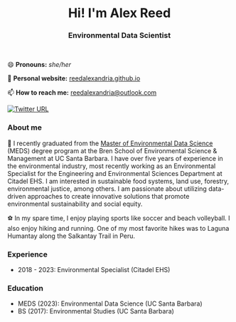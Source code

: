<h1 align="center">Hi! I'm Alex Reed</h1>

<h3 align="center">Environmental Data Scientist</h3>

<br>

😄 **Pronouns:** *she/her* 

📝 **Personal website:** [reedalexandria.github.io](https://reedalexandria.github.io/)

📫 **How to reach me:** [reedalexandria@outlook.com](mailto:reedalexandria@outlook.com)

[![Twitter URL](https://img.shields.io/twitter/url/https/twitter.com/reedalexandria1.svg?style=social&label=Follow%20%40reedalexandria1)](https://twitter.com/reedalexandria1)

### About me

🌱 I recently graduated from the [Master of Environmental Data Science](https://bren.ucsb.edu/masters-programs/master-environmental-data-science/academics-meds) (MEDS) degree program at the Bren School of Environmental Science & Management at UC Santa Barbara. I have over five years of experience in the environmental industry, most recently working as an Environmental Specialist for the Engineering and Environmental Sciences Department at Citadel EHS. I am interested in sustainable food systems, land use, forestry, environmental justice, among others. I am passionate about utilizing data-driven approaches to create innovative solutions that promote environmental sustainability and social equity.

⚽ In my spare time, I enjoy playing sports like soccer and beach volleyball. I also enjoy hiking and running. One of my most favorite hikes was to Laguna Humantay along the Salkantay Trail in Peru. 

### Experience

- 2018 - 2023: Environmental Specialist (Citadel EHS)

### Education

- MEDS (2023): Environmental Data Science (UC Santa Barbara)
- BS (2017): Environmental Studies (UC Santa Barbara)

<!--
**reedalexandria/reedalexandria** is a ✨ _special_ ✨ repository because its `README.md` (this file) appears on your GitHub profile.

Here are some ideas to get you started:

- 🔭 I’m currently working on ...
- 🌱 I’m currently learning ...
- 👯 I’m looking to collaborate on ...
- 🤔 I’m looking for help with ...
- 💬 Ask me about ...
- 📫 How to reach me: ...
- 😄 Pronouns: ...
- ⚡ Fun fact: ...
-->
